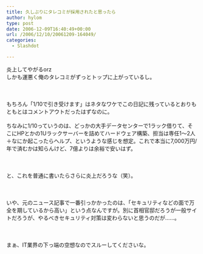 ```yaml
---
title: 久しぶりにタレコミが採用されたと思ったら
author: hylom
type: post
date: 2006-12-09T16:40:49+00:00
url: /2006/12/10/20061209-164049/
categories:
  - Slashdot

---
```

炎上してやがるorz   
しかも運悪く俺のタレコミがずっとトップに上がっているし。</br>  
</br>   
もちろん「1/10で引き受けます」はネタなワケでこの日記に残っているとおりもともとはコメントアウトだったはずなのに。</br>   
ちなみに1/10っていうのは、どっかの大手データセンターで1ラック借りて、そこにHPとかの1Uラックサーバーを詰めてハードウェア構築、担当は専任1〜2人＋なにか起こったらヘルプ、というような感じを想定。これで本当に7&#44;000万円/年で済むかは知らんけど、7億よりは余裕で安いはず。</br>  
</br>   
と、これを普通に書いたらさらに炎上だろうな（笑）。</br>  
</br>   
いや、元のニュース記事で一番引っかかったのは、「セキュリティなどの面で万全を期しているから高い」という点なんですが。別に首相官邸だろうが一般サイトだろうが、やるべきセキュリティ対策は変わらないと思うのだが……。</br>  
</br>   
まぁ、IT業界の下っ端の空想なのでスルーしてくださいな。</br>  
</br>